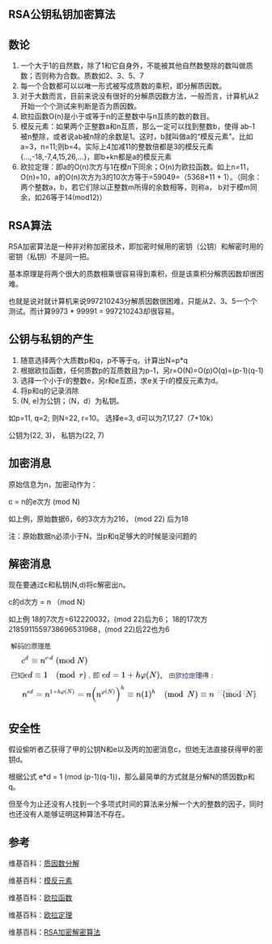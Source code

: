 RSA公钥私钥加密算法
-----

## 数论

1. 一个大于1的自然数，除了1和它自身外，不能被其他自然数整除的数叫做质数；否则称为合数。质数如2、3、5、7
2. 每一个合数都可以以唯一形式被写成质数的乘积，即分解质因数。
3. 对于大数而言，目前来说没有很好的分解质因数方法，一般而言，计算机从2开始一个个测试来判断是否为质因数。
4. 欧拉函数O(n)是小于或等于n的正整数中与n互质的数的数目。
5. 模反元素：如果两个正整数a和n互质，那么一定可以找到整数b，使得 ab-1 被n整除，或者说ab被n除的余数是1。这时，b就叫做a的“模反元素”。比如a=3，n=11;则b=4。实际上4加减11的整数倍都是3的模反元素 {…,-18,-7,4,15,26,…}，即b+kn都是a的模反元素
6. 欧拉定理：即a的O(n)次方与1在模n下同余；O(n)为欧拉函数。如上n=11，O(n)=10，a的O(n)次方为3的10次方等于=59049=（5368*11 + 1）。（同余：两个整数a，b，若它们除以正整数m所得的余数相等，则称a， b对于模m同余，如26等于14(mod12)）

## RSA算法

RSA加密算法是一种非对称加密技术，即加密时候用的密钥（公钥）和解密时用的密钥（私钥）不是同一把。

基本原理是将两个很大的质数相乘很容易得到乘积，但是该乘积分解质因数却很困难。

也就是说对就计算机来说997210243分解质因数很困难，只能从2、3、5一个个测试。而计算9973 * 99991 = 997210243却很容易。

## 公钥与私钥的产生

1. 随意选择两个大质数p和q，p不等于q，计算出N=p*q
2. 根据欧拉函数，任何质数p的互质数目为p-1，另r=O(N)=O(p)O(q)=(p-1)(q-1)
3. 选择一个小于r的整数e，另r和e互质，求e关于r的模反元素为d。
4. 将p和q的记录消除
5. (N, e)为公钥；（N，d）为私钥。

如p=11, q=2; 则N=22, r=10。 选择e=3, d可以为7,17,27（7+10k）

公钥为(22, 3)， 私钥为(22, 7)

## 加密消息
原始信息为n，加密动作为：

c = n的e次方 (mod N)

如上例，原始数据6，6的3次方为216， (mod 22) 后为18

注：原始数据n必须小于N，当p和q足够大的时候是没问题的

## 解密消息

现在要通过c和私钥(N,d)将c解密出n。

c的d次方 = n （mod N）

如上例 18的7次方=612220032，(mod 22)后为6； 18的17次方2185911559738696531968，(mod 22)后22也为6


![](images/rsa-03.png)



## 安全性
假设偷听者乙获得了甲的公钥N和e以及丙的加密消息c，但她无法直接获得甲的密钥d。

根据公式 e*d = 1 (mod (p-1)(q-1))，那么最简单的方式就是分解N的质因数p和q。

但至今为止还没有人找到一个多项式时间的算法来分解一个大的整数的因子，同时也还没有人能够证明这种算法不存在。

## 参考

维基百科：[质因数分解](https://zh.wikipedia.org/wiki/%E6%95%B4%E6%95%B0%E5%88%86%E8%A7%A3)

维基百科：[模反元素](https://zh.wikipedia.org/wiki/%E6%A8%A1%E5%8F%8D%E5%85%83%E7%B4%A0)

维基百科：[欧拉函数](https://zh.wikipedia.org/wiki/%E6%AC%A7%E6%8B%89%E5%87%BD%E6%95%B0)

维基百科：[欧拉定理](https://zh.wikipedia.org/wiki/%E6%AC%A7%E6%8B%89%E5%AE%9A%E7%90%86_(%E6%95%B0%E8%AE%BA))

维基百科：[RSA加密解密算法](https://zh.wikipedia.org/wiki/RSA%E5%8A%A0%E5%AF%86%E6%BC%94%E7%AE%97%E6%B3%95)